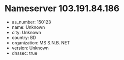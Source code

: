 # Nameserver 103.191.84.186

* as_number: 150123
* name: Unknown
* city: Unknown
* country: BD
* organization: MS S.N.B. NET
* version: Unknown
* dnssec: true
